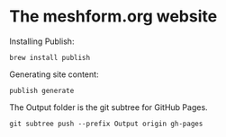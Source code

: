 # The meshform.org website

Installing Publish:

```
brew install publish
```

Generating site content:

```
publish generate
```

The Output folder is the git subtree for GitHub Pages.

```
git subtree push --prefix Output origin gh-pages
```
